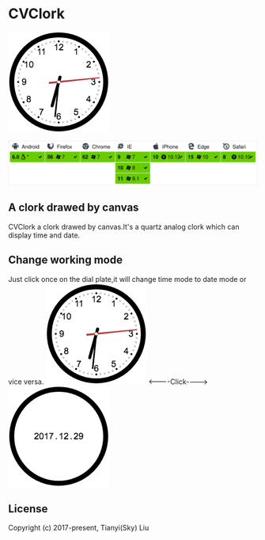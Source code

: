 # CVClork
![clork](./img/clork.png)

![browser](./img/browser.svg)

## A clork drawed by canvas
CVClork a clork drawed by canvas.It's a quartz analog clork which can display time and date.

## Change working mode
Just click once on the dial plate,it will change time mode to date mode or vice versa.
![clork](./img/clork.png)  <----Click---->  ![clork](./img/date.png)

## License
Copyright (c) 2017-present, Tianyi(Sky) Liu
